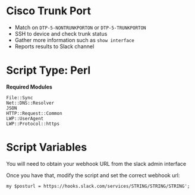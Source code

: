 # Cisco Trunk Port
- Match on `DTP-5-NONTRUNKPORTON` or `DTP-5-TRUNKPORTON`
- SSH to device and check trunk status
- Gather more information such as `show interface`
- Reports results to Slack channel

# Script Type: Perl

**Required Modules**

    File::Sync
    Net::DNS::Resolver
    JSON
    HTTP::Request::Common
    LWP::UserAgent
    LWP::Protocol::https

# Script Variables
You will need to obtain your webhook URL from the slack admin interface

Once you have that, modify the script and set the correct webhook url:

    my $posturl = https://hooks.slack.com/services/STRING/STRING/STRING';
